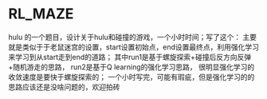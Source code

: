 # RL_MAZE
hulu 的一个题目，设计关于hulu和碰撞的游戏，一个小时时间；写了这个：
主要就是类似于于老鼠迷宫的设置，start设置初始点，end设置最终点，利用强化学习来学习到从start走到end的道路；
其中run1是基于螺旋探索+碰撞后反方向反弹+随机游走的思路，
run2是基于Q learning的强化学习思路，
很明显强化学习的收敛速度是要快于螺旋探索的；
一个小时写完，可能有瑕疵，但是强化学习的的思路应该还是没啥问题的，欢迎拍砖
